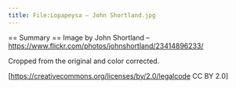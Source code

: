 ```yaml
---
title: File:Lopapeysa – John Shortland.jpg
---
```


== Summary ==
Image by John Shortland – https://www.flickr.com/photos/johnshortland/23414896233/

Cropped from the original and color corrected.

[https://creativecommons.org/licenses/by/2.0/legalcode CC BY 2.0]